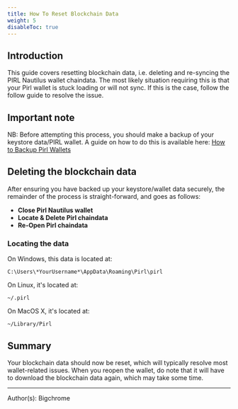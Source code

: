```yaml
---
title: How To Reset Blockchain Data
weight: 5
disableToc: true
---
```




## Introduction
This guide covers resetting blockchain data, i.e. deleting and re-syncing the PIRL Nautilus wallet chaindata.
The most likely situation requiring this is that your Pirl wallet is stuck loading or will not sync.
If this is the case, follow the follow guide to resolve the issue.

## Important note
NB: Before attempting this process, you should make a backup of your keystore data/PIRL wallet. A guide on how to do this is available here: [How to Backup Pirl Wallets](https://docs.pirl.io/en/wallets/backup-pirl-wallets/)

## Deleting the blockchain data
After ensuring you have backed up your keystore/wallet data securely, the remainder of the process is straight-forward, and goes as follows:

 * **Close Pirl Nautilus wallet**
 * **Locate & Delete Pirl chaindata**
 * **Re-Open Pirl chaindata**

### Locating the data
On Windows, this data is located at:

`C:\Users\*YourUsername*\AppData\Roaming\Pirl\pirl`

On Linux, it's located at:

`~/.pirl`

On MacOS X, it's located at:

`~/Library/Pirl`

## Summary
Your blockchain data should now be reset, which will typically resolve most wallet-related issues.
When you reopen the wallet, do note that it will have to download the blockchain data again, which may take some time.


---
Author(s):
Bigchrome

